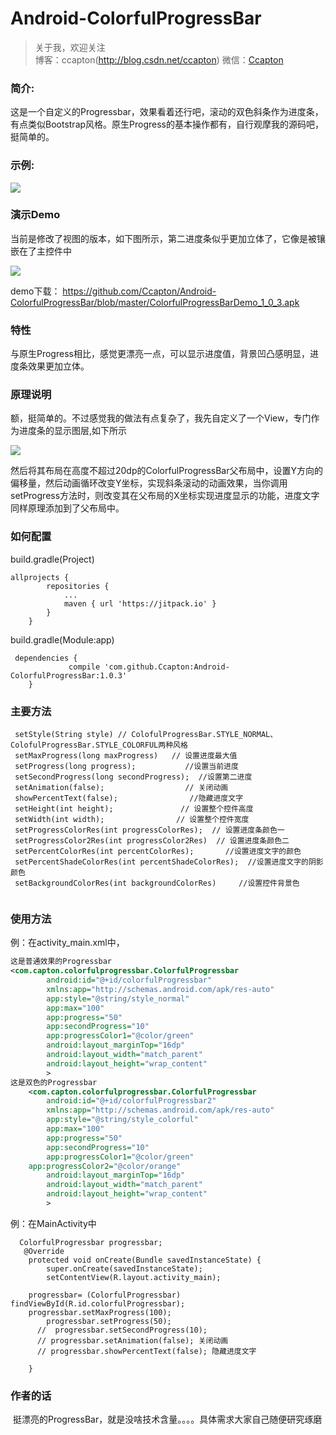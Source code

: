 # Android-ColorfulProgressBar

> 关于我，欢迎关注  
  博客：ccapton(http://blog.csdn.net/ccapton) 微信：[Ccapton]()   
  
### 简介: 

这是一个自定义的Progressbar，效果看着还行吧，滚动的双色斜条作为进度条，有点类似Bootstrap风格。原生Progress的基本操作都有，自行观摩我的源码吧，挺简单的。

### 示例:  

![](https://raw.githubusercontent.com/Ccapton/Android-ColofulProgressBar/master/ColorfulProgressBarDemo_1_0_3.gif)

### 演示Demo

当前是修改了视图的版本，如下图所示，第二进度条似乎更加立体了，它像是被镶嵌在了主控件中

![](https://raw.githubusercontent.com/Ccapton/Android-ColofulProgressBar/master/afterEdition.png)

demo下载：
https://github.com/Ccapton/Android-ColorfulProgressBar/blob/master/ColorfulProgressBarDemo_1_0_3.apk

### 特性 
与原生Progress相比，感觉更漂亮一点，可以显示进度值，背景凹凸感明显，进度条效果更加立体。

### 原理说明
额，挺简单的。不过感觉我的做法有点复杂了，我先自定义了一个View，专门作为进度条的显示图层,如下所示

![](https://raw.githubusercontent.com/Ccapton/Android-ColorfulProgressBar/master/ColorfulView.jpg)

然后将其布局在高度不超过20dp的ColorfulProgressBar父布局中，设置Y方向的偏移量，然后动画循环改变Y坐标，实现斜条滚动的动画效果，当你调用setProgress方法时，则改变其在父布局的X坐标实现进度显示的功能，进度文字同样原理添加到了父布局中。

### 如何配置
build.gradle(Project)
``` code
allprojects {
		repositories {
			...
			maven { url 'https://jitpack.io' }
		}
	}
```
build.gradle(Module:app)
``` code
 dependencies {
	         compile 'com.github.Ccapton:Android-ColorfulProgressBar:1.0.3'
	}
```

### 主要方法

``` code
 setStyle(String style) // ColofulProgressBar.STYLE_NORMAL、 ColofulProgressBar.STYLE_COLORFUL两种风格
 setMaxProgress(long maxProgress)   // 设置进度最大值
 setProgress(long progress);           //设置当前进度
 setSecondProgress(long secondProgress);  //设置第二进度
 setAnimation(false);                  // 关闭动画
 showPercentText(false);                //隐藏进度文字
 setHeight(int height);               // 设置整个控件高度
 setWidth(int width);                // 设置整个控件宽度
 setProgressColorRes(int progressColorRes);  // 设置进度条颜色一
 setProgressColor2Res(int progressColor2Res)  // 设置进度条颜色二
 setPercentColorRes(int percentColorRes);       //设置进度文字的颜色
 setPercentShadeColorRes(int percentShadeColorRes);  //设置进度文字的阴影颜色
 setBackgroundColorRes(int backgroundColorRes)     //设置控件背景色
  
```
### 使用方法

例：在activity_main.xml中，
``` xml
这是普通效果的Progressbar
<com.capton.colorfulprogressbar.ColorfulProgressbar
        android:id="@+id/colorfulProgressbar"					    
        xmlns:app="http://schemas.android.com/apk/res-auto"
        app:style="@string/style_normal"
        app:max="100"
        app:progress="50"
        app:secondProgress="10"
        app:progressColor1="@color/green"
        android:layout_marginTop="16dp" 
        android:layout_width="match_parent"
        android:layout_height="wrap_content"
        >
这是双色的Progressbar
	<com.capton.colorfulprogressbar.ColorfulProgressbar
        android:id="@+id/colorfulProgressbar2"					    
        xmlns:app="http://schemas.android.com/apk/res-auto"
        app:style="@string/style_colorful"
        app:max="100"
        app:progress="50"
        app:secondProgress="10"
        app:progressColor1="@color/green"
	app:progressColor2="@color/orange"
        android:layout_marginTop="16dp" 
        android:layout_width="match_parent"
        android:layout_height="wrap_content"
        >
```

例：在MainActivity中
``` code
  ColorfulProgressbar progressbar;
   @Override
    protected void onCreate(Bundle savedInstanceState) {
        super.onCreate(savedInstanceState);
        setContentView(R.layout.activity_main);
	
	progressbar= (ColorfulProgressbar) findViewById(R.id.colorfulProgressbar);
	progressbar.setMaxProgress(100);
        progressbar.setProgress(50);
      //  progressbar.setSecondProgress(10);
      // progressbar.setAnimation(false); 关闭动画
      // progressbar.showPercentText(false); 隐藏进度文字
      
	}
```  
### 作者的话
  挺漂亮的ProgressBar，就是没啥技术含量。。。。具体需求大家自己随便研究琢磨
